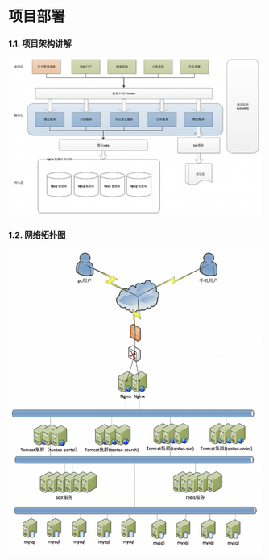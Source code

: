 # 项目部署

### 1.1. 项目架构讲解

![](../../.gitbook/assets/image%20%28176%29.png)

### 1.2. 网络拓扑图

![](../../.gitbook/assets/image%20%28140%29.png)

